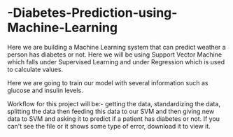 # -Diabetes-Prediction-using-Machine-Learning
Here we are building a Machine Learning system that can predict weather a person has diabetes or not.
Here we will be using Support Vector Machine which falls under Supervised Learning and under Regression which is used to calculate values. 

Here we are going to train our model with several information such as glucose and insulin levels. 

Workflow for this project will be:- getting the data, standardizing the data, splitting the data then feeding this data to our SVM and then giving new data to SVM and asking it to predict if a patient has diabetes or not. 
If you can't see the file or it shows some type of error, download it to view it.
